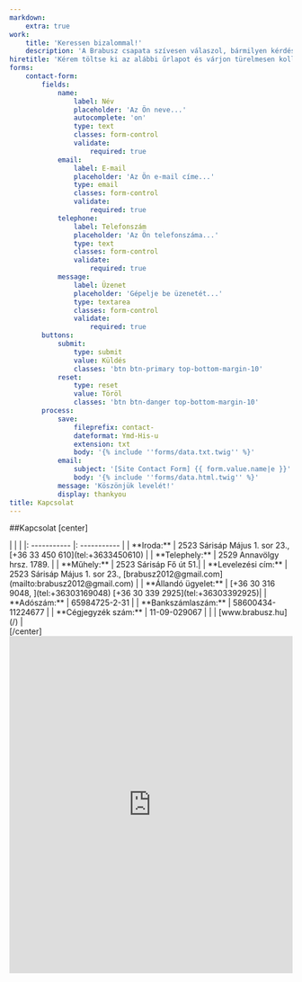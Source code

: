 ```yaml
---
markdown:
    extra: true
work:
    title: 'Keressen bizalommal!'
    description: 'A Brabusz csapata szívesen válaszol, bármilyen kérdésre, észrevételre, ami az utazással kapcsolatos'
hiretitle: 'Kérem töltse ki az alábbi űrlapot és várjon türelmesen kollégánk visszajelzésére.'
forms:
    contact-form:
        fields:
            name:
                label: Név
                placeholder: 'Az Ön neve...'
                autocomplete: 'on'
                type: text
                classes: form-control
                validate:
                    required: true
            email:
                label: E-mail
                placeholder: 'Az Ön e-mail címe...'
                type: email
                classes: form-control
                validate:
                    required: true
            telephone:
                label: Telefonszám
                placeholder: 'Az Ön telefonszáma...'
                type: text
                classes: form-control
                validate:
                    required: true
            message:
                label: Üzenet
                placeholder: 'Gépelje be üzenetét...'
                type: textarea
                classes: form-control
                validate:
                    required: true
        buttons:
            submit:
                type: submit
                value: Küldés
                classes: 'btn btn-primary top-bottom-margin-10'
            reset:
                type: reset
                value: Töröl
                classes: 'btn btn-danger top-bottom-margin-10'
        process:
            save:
                fileprefix: contact-
                dateformat: Ymd-His-u
                extension: txt
                body: '{% include ''forms/data.txt.twig'' %}'
            email:
                subject: '[Site Contact Form] {{ form.value.name|e }}'
                body: '{% include ''forms/data.html.twig'' %}'
            message: 'Köszönjük levelét!'
            display: thankyou
title: Kapcsolat
---
```


##Kapcsolat
[center]
<div markdown="1" class="title6">
| | |
|: ----------- |: ----------- |
| **Iroda:** | 	2523 Sárisáp Május 1. sor 23., [+36 33 450 610](tel:+3633450610) |
| **Telephely:** | 2529 Annavölgy hrsz. 1789. |
| **Műhely:** | 2523 Sárisáp Fő út 51.|
| **Levelezési cím:** | 2523 Sárisáp Május 1. sor 23.,  [brabusz2012@gmail.com](mailto:brabusz2012@gmail.com) |
| **Állandó ügyelet:** | [+36 30 316 9048,   ](tel:+36303169048) [+36 30 339 2925](tel:+36303392925)|
| **Adószám:** | 	65984725-2-31 |
| **Bankszámlaszám:** | 	58600434-11224677 |
| **Cégjegyzék szám:** | 	11-09-029067 |
| | [www.brabusz.hu](/) |
</div>
[/center]



<div class="maps" style="width: 100%"><iframe class="embed-responsive-item" width="100%" height="600" frameborder="0" scrolling="no" marginheight="0" marginwidth="0" src="https://maps.google.com/maps?width=100%25&amp;height=600&amp;hl=en&amp;q=S%C3%A1ris%C3%A1p,%20M%C3%A1jus%201.%20sor%2023,%202523+(Brabusz)&amp;t=&amp;z=15&amp;ie=UTF8&amp;iwloc=B&amp;output=embed"></iframe><a href="https://www.maps.ie/route-planner.htm"></a></div>
